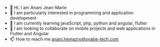 - 👋 Hi, I am Anani Jean-Marie
- 👀 I am particularly interested in programming and application development
- 🌱 I am currently learning javaScript, php, python and angular, flutter
- 💞️ I am looking to collaborate on mobile projects and web applications in Flutter and Angular
- 📫 How to reach me anani.hemazro@syabe-tech.com

<!---
anani1593/anani1593 is a ✨ special ✨ repository because its `README.md` (this file) appears on your GitHub profile.
You can click the Preview link to take a look at your changes.
+225 05 04 94 31 93 --->
